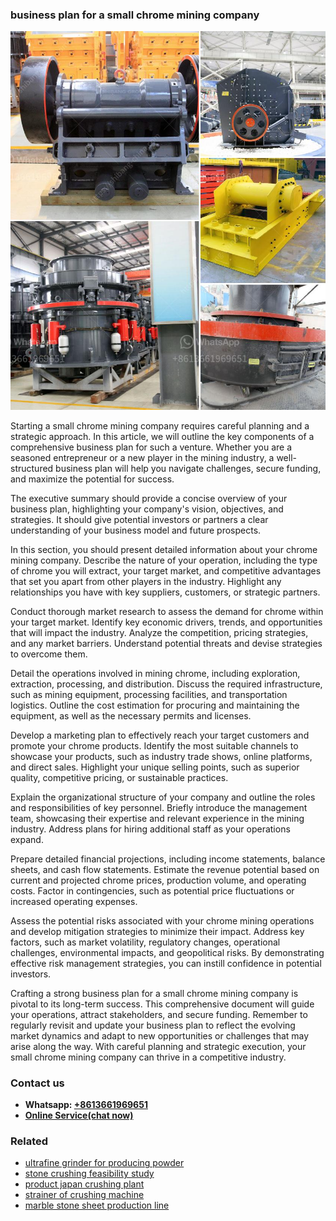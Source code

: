 <h3>business plan for a small chrome mining company</h3><img src='1708499252.jpg' alt=''><p>Starting a small chrome mining company requires careful planning and a strategic approach. In this article, we will outline the key components of a comprehensive business plan for such a venture. Whether you are a seasoned entrepreneur or a new player in the mining industry, a well-structured business plan will help you navigate challenges, secure funding, and maximize the potential for success.</p><p>The executive summary should provide a concise overview of your business plan, highlighting your company's vision, objectives, and strategies. It should give potential investors or partners a clear understanding of your business model and future prospects.</p><p>In this section, you should present detailed information about your chrome mining company. Describe the nature of your operation, including the type of chrome you will extract, your target market, and competitive advantages that set you apart from other players in the industry. Highlight any relationships you have with key suppliers, customers, or strategic partners.</p><p>Conduct thorough market research to assess the demand for chrome within your target market. Identify key economic drivers, trends, and opportunities that will impact the industry. Analyze the competition, pricing strategies, and any market barriers. Understand potential threats and devise strategies to overcome them.</p><p>Detail the operations involved in mining chrome, including exploration, extraction, processing, and distribution. Discuss the required infrastructure, such as mining equipment, processing facilities, and transportation logistics. Outline the cost estimation for procuring and maintaining the equipment, as well as the necessary permits and licenses.</p><p>Develop a marketing plan to effectively reach your target customers and promote your chrome products. Identify the most suitable channels to showcase your products, such as industry trade shows, online platforms, and direct sales. Highlight your unique selling points, such as superior quality, competitive pricing, or sustainable practices.</p><p>Explain the organizational structure of your company and outline the roles and responsibilities of key personnel. Briefly introduce the management team, showcasing their expertise and relevant experience in the mining industry. Address plans for hiring additional staff as your operations expand.</p><p>Prepare detailed financial projections, including income statements, balance sheets, and cash flow statements. Estimate the revenue potential based on current and projected chrome prices, production volume, and operating costs. Factor in contingencies, such as potential price fluctuations or increased operating expenses.</p><p>Assess the potential risks associated with your chrome mining operations and develop mitigation strategies to minimize their impact. Address key factors, such as market volatility, regulatory changes, operational challenges, environmental impacts, and geopolitical risks. By demonstrating effective risk management strategies, you can instill confidence in potential investors.</p><p>Crafting a strong business plan for a small chrome mining company is pivotal to its long-term success. This comprehensive document will guide your operations, attract stakeholders, and secure funding. Remember to regularly revisit and update your business plan to reflect the evolving market dynamics and adapt to new opportunities or challenges that may arise along the way. With careful planning and strategic execution, your small chrome mining company can thrive in a competitive industry.</p><h3>Contact us</h3><ul><li><strong>Whatsapp:&nbsp;<a href="https://wa.me/8613661969651">+8613661969651</a></strong></li><li><a href="https://swt.shibang-china.com/?git&amp;zhl&amp;business plan for a small chrome mining company"><strong>Online Service(chat now)</strong></a></li></ul><h3>Related</h3><ul><li><a href='ultrafine grinder for producing powder.md'>ultrafine grinder for producing powder</a></li><li><a href='stone crushing feasibility study.md'>stone crushing feasibility study</a></li><li><a href='product japan crushing plant.md'>product japan crushing plant</a></li><li><a href='strainer of crushing machine.md'>strainer of crushing machine</a></li><li><a href='marble stone sheet production line.md'>marble stone sheet production line</a></li></ul>